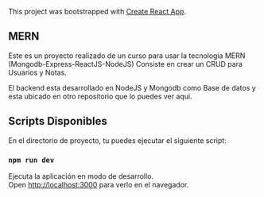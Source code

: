 This project was bootstrapped with [Create React App](https://github.com/facebook/create-react-app).

## MERN

Este es un proyecto realizado de un curso para usar la tecnologia MERN (Mongodb-Express-ReactJS-NodeJS)
Consiste en crear un CRUD para Usuarios y Notas.

El backend esta desarrollado en NodeJS y Mongodb como Base de datos y esta ubicado en otro repositorio que lo puedes ver aqui.

## Scripts Disponibles

En el directorio de proyecto, tu puedes ejecutar el siguiente script:

### `npm run dev`

Ejecuta la aplicación en modo de desarrollo.<br />
Open [http://localhost:3000](http://localhost:3000) para verlo en el navegador.<br />
